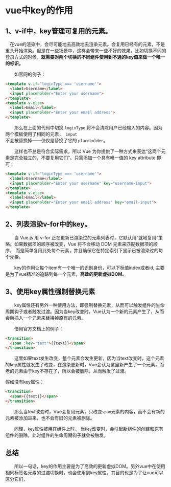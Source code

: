 # **vue中key的作用**
## **1、v-if中，key管理可复用的元素。**
&ensp;&ensp;在vue的渲染中，会尽可能地去高效地去渲染元素。会复用已经有的元素，不是重头开始渲染。但是在一些场景中，这样会带来一些不好的效果，比如切换不同的登录方式的时候，**就需要对两个切换的不同组件使用到不通的key值来做一个唯一的标识。**

&emsp;&emsp;如官网的例子：
```html
<template v-if="loginType === 'username'">
  <label>Username</label>
  <input placeholder="Enter your username">
</template>
<template v-else>
  <label>Email</label>
  <input placeholder="Enter your email address">
</template>
```

&emsp;&emsp;那么在上面的代码中切换 <code>loginType</code> 将不会清除用户已经输入的内容。因为两个模板使用了相同的元素，<code> input </code> 不会被替换掉——仅仅是替换了它的 <code>placeholder</code>。


&emsp;&emsp;这样也不总是符合实际需求，所以 Vue 为你提供了一种方式来表达“这两个元素是完全独立的，不要复用它们”。只需添加一个具有唯一值的 key attribute 即可：

```html
<template v-if="loginType === 'username'">
  <label>Username</label>
  <input placeholder="Enter your username" key="username-input">
</template>
<template v-else>
  <label>Email</label>
  <input placeholder="Enter your email address" key="email-input">
</template>
```


## **2、列表渲染v-for中的key。**
&emsp;&emsp;当 Vue.js 用 v-for 正在更新已渲染过的元素列表时，它默认用“就地复用”策略。如果数据项的顺序被改变，Vue 将不会移动 DOM 元素来匹配数据项的顺序， 而是简单复用此处每个元素，并且确保它在特定索引下显示已被渲染过的每个元素。

&emsp;&emsp;key的作用让每个item有一个唯一的识别身份，可以下标值index或者id, 主要是为了vue精准的追踪到每一个元素，**高效的更新虚拟DOM。**
                           
## **3、使用key属性强制替换元素**
&emsp;&emsp;key属性还有另外一种使用方法，即强制替换元素，从而可以触发组件的生命周期钩子或者触发过渡。因为当key改变时，Vue认为一个新的元素产生了，从而会新插入一个元素来替换掉原有的元素。

&emsp;&emsp;借用官方文档上的例子：

```html
<transition>
  <span :key="text">{{text}}</span>
</transition>

```
&emsp;&emsp;这里如果text发生改变，整个<span>元素会发生更新，因为当text改变时，这个元素的key属性就发生了改变，在渲染更新时，Vue会认为这里新产生了一个元素，而老的元素由于key不存在了，所以会被删除，从而触发了过渡。

假如没有key属性：

```html
<transition>
  <span>{{text}}</span>
</transition>
```
&emsp;&emsp;那么当text改变时，Vue会复用元素，只改变<code>span</code>元素的内容，而不会有新的元素被添加进来，也不会有旧的元素被删除。

&emsp;&emsp;同理，<code>key</code>属性被用在组件上时， 当<code>key</code>改变时，会引起新组件的创建和原有组件的删除，此时组件的生命周期钩子就会被触发。

## **总结**
&emsp;&emsp;所以一句话，key的作用主要是为了高效的更新虚拟DOM。另外vue中在使用相同标签名元素的过渡切换时，也会使用到key属性，其目的也是为了让vue可以区分它们，